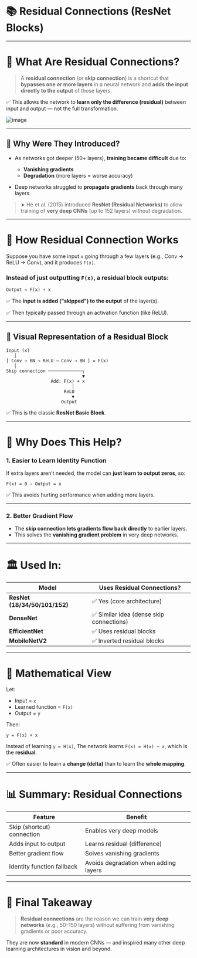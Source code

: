 # 📚 **Residual Connections (ResNet Blocks)**

---

# 🧠 **What Are Residual Connections?**

> A **residual connection** (or **skip connection**) is a shortcut that **bypasses one or more layers** in a neural network and **adds the input directly to the output** of those layers.

✅ This allows the network to **learn only the difference (residual)** between input and output — not the full transformation.

![image](https://github.com/user-attachments/assets/f029b50d-8eda-413a-8c38-fbe835dd4aec)

---

## 🔎 **Why Were They Introduced?**

* As networks got deeper (50+ layers), **training became difficult** due to:

  * **Vanishing gradients**
  * **Degradation** (more layers = worse accuracy)
* Deep networks struggled to **propagate gradients** back through many layers.

> ➤ He et al. (2015) introduced **ResNet (Residual Networks)** to allow training of **very deep CNNs** (up to 152 layers) without degradation.

---

# 🔧 **How Residual Connection Works**

Suppose you have some input `x` going through a few layers (e.g., Conv → ReLU → Conv), and it produces `F(x)`.

### Instead of just outputting `F(x)`, a residual block outputs:

```python
Output = F(x) + x
```

✅ The **input is added ("skipped") to the output** of the layer(s).

✅ Then typically passed through an activation function (like ReLU).

---

## 🔁 **Visual Representation of a Residual Block**

```
Input (x)
   │
[ Conv → BN → ReLU → Conv → BN ] = F(x)
   │
Skip connection ─────────────┐
                             ▼
                 Add: F(x) + x
                         │
                      ReLU
                         ▼
                     Output
```

✅ This is the classic **ResNet Basic Block**.

---

# 🧪 **Why Does This Help?**

### 1. **Easier to Learn Identity Function**

If extra layers aren’t needed, the model can **just learn to output zeros**, so:

```
F(x) = 0 → Output = x
```

✅ This avoids hurting performance when adding more layers.

---

### 2. **Better Gradient Flow**

* The **skip connection lets gradients flow back directly** to earlier layers.
* This solves the **vanishing gradient problem** in very deep networks.

---

# 🏛️ **Used In:**

| Model                         | Uses Residual Connections?              |
| ----------------------------- | --------------------------------------- |
| **ResNet (18/34/50/101/152)** | ✅ Yes (core architecture)               |
| **DenseNet**                  | ✅ Similar idea (dense skip connections) |
| **EfficientNet**              | ✅ Uses residual blocks                  |
| **MobileNetV2**               | ✅ Inverted residual blocks              |

---

# 🧠 **Mathematical View**

Let:

* Input = `x`
* Learned function = `F(x)`
* Output = `y`

Then:

```
y = F(x) + x
```

Instead of learning `y = H(x)`,
The network learns `F(x) = H(x) – x`, which is the **residual**.

✅ Often easier to learn a **change (delta)** than to learn the **whole mapping**.

---

# 📊 **Summary: Residual Connections**

| Feature                    | Benefit                               |
| -------------------------- | ------------------------------------- |
| Skip (shortcut) connection | Enables very deep models              |
| Adds input to output       | Learns residual (difference)          |
| Better gradient flow       | Solves vanishing gradients            |
| Identity function fallback | Avoids degradation when adding layers |

---

# 🧠 **Final Takeaway**

> **Residual connections** are the reason we can train **very deep networks** (e.g., 50–150 layers)
> without suffering from vanishing gradients or poor accuracy.

They are now **standard** in modern CNNs — and inspired many other deep learning architectures in vision and beyond.
